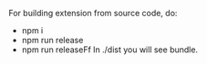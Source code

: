 For building extension from source code, do: 
- npm i
- npm run release
- npm run releaseFf
In ./dist you will see bundle.